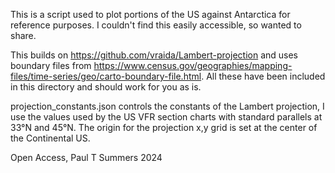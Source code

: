 This is a script used to plot portions of the US against Antarctica for reference purposes. I couldn't find this easily accessible, so wanted to share. 

This builds on https://github.com/vraida/Lambert-projection and uses boundary files from https://www.census.gov/geographies/mapping-files/time-series/geo/carto-boundary-file.html. All these have been included in this directory and should work for you as is. 

projection_constants.json controls the constants of the Lambert projection, I use the values used by the US VFR section charts with standard parallels at 33°N and 45°N. The origin for the projection x,y grid is set at the center of the Continental US. 

Open Access, Paul T Summers 2024
